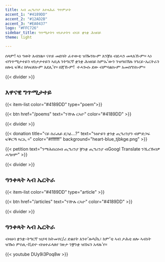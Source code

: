 ```yaml
---
title: ኣብ ጢግሪንያ እተጻሕፈ ግጥምታት
accent_1: "#4189DD"
accent_2: "#12AD2B"
accent_3: "#EA0437"
logo: "#FFC726"
sidebar_title: ግጥሚታትን ዛንታታትን ብናይ ቋንቋ ሕዝበይ
theme: light

---
```

ሰላም! ኣነ ዓወት እብሃል። ናተይ መደባት ፈተውቲ ዝዀንኲም እንቛዕ ብደሓን መጻእዂም። ኣነ ብግጥሚታተይን ዛንታታተይን ኣቢለ ንትግርኛ ቋንቋ ሕዝበይ ከምኡ'ውን ንዝዓበኽሉ ሃገረይ-ኤርትራን ዘሎኒ ፍቕሪ ከካፍለኲም እደሊ'የ። በጃዂም!  ተሓጐሱ ደው ብምባልኲም አመስግነኲም።

{{< divider >}}

## እዋናዊ ግጥሚታተይ

{{< item-list color="#4189DD" type="poem">}}

{{< btn href="/poems" text="ንዅሉ ርኣዮ" color="#4189DD" >}}

{{< divider >}}

{{< donation  title="ናይ ስራሐይ ደጋፊ...?" text="ንዕዮይን ቋንቋ ጢግሪንያን ብምድጋፍ ፍቕርኻ ኣርኢ ።" color="#ffffff" background="heart-blue_tjbkge.png" >}}

{{< petition text="ንማሕበረሰብ ጢግሪንያ ቛንቋ ጢግሪንያ ብGoogl Translate ንኺረኽብዎ ሓግዞም" >}}

{{< divider >}}

## ዓንቀጻት ኣብ ኤርትራ 

{{< item-list color="#4189DD" type="article" >}}

{{< btn href="/articles" text="ንዅሉ ርኣዮ" color="#4189DD" >}}

{{< divider >}}

## ዓንቀጻት ኣብ ኤርትራ

ብዛዕባ ቋንቋ-ትግርኛ ዝያዳ ክትመሃር/ሪ ድልየት እንተ'ሎካ/ኪ፣ ከም'ቲ ኣብ ታሕቲ ዘሎ ኣብነት ዝዀነ ምስሊ-ቪድዮ ብዝተፈላለየ ገጽታ ንቛንቋ ዝሽፍን አዳሉ'የ።

{{< youtube DUy9i3Poq8w >}}
